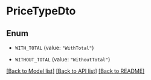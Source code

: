 # PriceTypeDto

## Enum


* `WITH_TOTAL` (value: `"WithTotal"`)

* `WITHOUT_TOTAL` (value: `"WithoutTotal"`)


[[Back to Model list]](../README.md#documentation-for-models) [[Back to API list]](../README.md#documentation-for-api-endpoints) [[Back to README]](../README.md)


